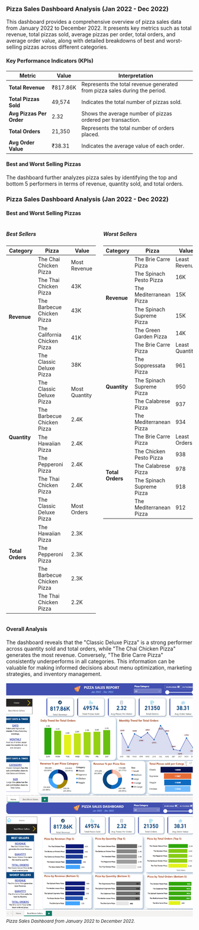 <h3>Pizza Sales Dashboard Analysis (Jan 2022 - Dec 2022)</h3>

<p>This dashboard provides a comprehensive overview of pizza sales data from January 2022 to December 2022. It presents key metrics such as total revenue, total pizzas sold, average pizzas per order, total orders, and average order value, along with detailed breakdowns of best and worst-selling pizzas across different categories.</p>

<h4>Key Performance Indicators (KPIs)</h4>

<table>
  <thead>
    <tr>
      <th>Metric</th>
      <th>Value</th>
      <th>Interpretation</th>
    </tr>
  </thead>
  <tbody>
    <tr>
      <td><b>Total Revenue</b></td>
      <td>₹817.86K</td>
      <td>Represents the total revenue generated from pizza sales during the period.</td>
    </tr>
    <tr>
      <td><b>Total Pizzas Sold</b></td>
      <td>49,574</td>
      <td>Indicates the total number of pizzas sold.</td>
    </tr>
    <tr>
      <td><b>Avg Pizzas Per Order</b></td>
      <td>2.32</td>
      <td>Shows the average number of pizzas ordered per transaction.</td>
    </tr>
    <tr>
      <td><b>Total Orders</b></td>
      <td>21,350</td>
      <td>Represents the total number of orders placed.</td>
    </tr>
    <tr>
      <td><b>Avg Order Value</b></td>
      <td>₹38.31</td>
      <td>Indicates the average value of each order.</td>
    </tr>
  </tbody>
</table>

<h4>Best and Worst Selling Pizzas</h4>

<p>The dashboard further analyzes pizza sales by identifying the top and bottom 5 performers in terms of revenue, quantity sold, and total orders.</p>

<h3>Pizza Sales Dashboard Analysis (Jan 2022 - Dec 2022)</h3>
<h4>Best and Worst Selling Pizzas</h4>

<div style="display: flex; flex-direction: row; justify-content: space-between;">

  <div style="width: 48%;">
    <h5>Best Sellers</h5>
    <table>
      <thead><tr><th>Category</th><th>Pizza</th><th>Value</th></tr></thead>
      <tbody>
        <tr><td rowspan="5"><b>Revenue</b></td><td>The Chai Chicken Pizza</td><td>Most Revenue</td></tr>
        <tr><td>The Thai Chicken Pizza</td><td>43K</td></tr>
        <tr><td>The Barbecue Chicken Pizza</td><td>43K</td></tr>
        <tr><td>The California Chicken Pizza</td><td>41K</td></tr>
        <tr><td>The Classic Deluxe Pizza</td><td>38K</td></tr>
        <tr><td rowspan="5"><b>Quantity</b></td><td>The Classic Deluxe Pizza</td><td>Most Quantity</td></tr>
        <tr><td>The Barbecue Chicken Pizza</td><td>2.4K</td></tr>
        <tr><td>The Hawaiian Pizza</td><td>2.4K</td></tr>
        <tr><td>The Pepperoni Pizza</td><td>2.4K</td></tr>
        <tr><td>The Thai Chicken Pizza</td><td>2.4K</td></tr>
        <tr><td rowspan="5"><b>Total Orders</b></td><td>The Classic Deluxe Pizza</td><td>Most Orders</td></tr>
        <tr><td>The Hawaiian Pizza</td><td>2.3K</td></tr>
        <tr><td>The Pepperoni Pizza</td><td>2.3K</td></tr>
        <tr><td>The Barbecue Chicken Pizza</td><td>2.3K</td></tr>
        <tr><td>The Thai Chicken Pizza</td><td>2.2K</td></tr>
      </tbody>
    </table>
  </div>

  <div style="width: 48%;">
    <h5>Worst Sellers</h5>
    <table>
      <thead><tr><th>Category</th><th>Pizza</th><th>Value</th></tr></thead>
      <tbody>
        <tr><td rowspan="5"><b>Revenue</b></td><td>The Brie Carre Pizza</td><td>Least Revenue</td></tr>
        <tr><td>The Spinach Pesto Pizza</td><td>16K</td></tr>
        <tr><td>The Mediterranean Pizza</td><td>15K</td></tr>
        <tr><td>The Spinach Supreme Pizza</td><td>15K</td></tr>
        <tr><td>The Green Garden Pizza</td><td>14K</td></tr>
        <tr><td rowspan="5"><b>Quantity</b></td><td>The Brie Carre Pizza</td><td>Least Quantity</td></tr>
        <tr><td>The Soppressata Pizza</td><td>961</td></tr>
        <tr><td>The Spinach Supreme Pizza</td><td>950</td></tr>
        <tr><td>The Calabrese Pizza</td><td>937</td></tr>
        <tr><td>The Mediterranean Pizza</td><td>934</td></tr>
        <tr><td rowspan="5"><b>Total Orders</b></td><td>The Brie Carre Pizza</td><td>Least Orders</td></tr>
        <tr><td>The Chicken Pesto Pizza</td><td>938</td></tr>
        <tr><td>The Calabrese Pizza</td><td>978</td></tr>
        <tr><td>The Spinach Supreme Pizza</td><td>918</td></tr>
        <tr><td>The Mediterranean Pizza</td><td>912</td></tr>
      </tbody>
    </table>
  </div>

</div>

<h4>Overall Analysis</h4>

<p>The dashboard reveals that the "Classic Deluxe Pizza" is a strong performer across quantity sold and total orders, while "The Chai Chicken Pizza" generates the most revenue. Conversely, "The Brie Carre Pizza" consistently underperforms in all categories. This information can be valuable for making informed decisions about menu optimization, marketing strategies, and inventory management.</p>

<img src="https://github.com/PraneethSurya/Domino_pizza/blob/main/Untitled%20design.png" alt="Pizza Sales Dashboard" width="800">
<br>
<small><em>Pizza Sales Dashboard from January 2022 to December 2022.</em></small>
